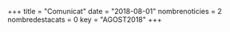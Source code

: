 +++
title             = "Comunicat"
date              = "2018-08-01"
nombrenoticies    = 2
nombredestacats   = 0
key               = "AGOST2018"
+++
